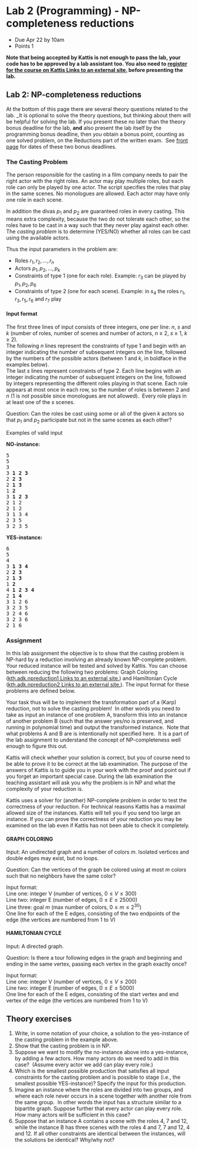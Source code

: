 # Lab 2 (Programming) - NP-completeness reductions

- Due Apr 22 by 10am
- Points 1

**Note that being accepted by Kattis is not enough to pass the lab, your code has to be approved by a lab assistant too. You also need to [register for the course on Kattis Links to an external site.](https://kth.kattis.com/courses/DD2352/algokomp24) before presenting the lab.**

## Lab 2: NP-completeness reductions

At the bottom of this page there are several theory questions related to the lab. \_It is optional to solve the theory questions, but thinking about them will be helpful for solving the lab. If you present these no later than the theory bonus deadline for the lab, **and** also present the lab itself by the programming bonus deadline, then you obtain a bonus point, counting as one solved problem, on the Reductions part of the written exam.  See [front page](https://canvas.kth.se/courses/37557/ "DD2352 Algorithms and Complexity, Spring 2022") for dates of these two bonus deadlines.

### The Casting Problem

The person responsible for the casting in a film company needs to pair the right actor with the right roles. An actor may play multiple roles, but each role can only be played by one actor. The script specifies the roles that play in the same scenes. No monologues are allowed. Each actor may have only one role in each scene.

In addition the divas $p_1$ and $p_2$ are guaranteed roles in every casting. This means extra complexity, because the two do not tolerate each other, so the roles have to be cast in a way such that they never play against each other. The _casting problem_ is to determine (YES/NO) whether all roles can be cast using the available actors.

Thus the input parameters in the problem are:

- Roles $r_1, r_2,... , r_n$
- Actors $p_1, p_2,... ,p_k$
- Constraints of type 1 (one for each role). Example: $r_3$ can be played by $p_1, p_2, p_6$
- Constraints of type 2 (one for each scene). Example: in $s_4$ the roles $r_1, r_3, r_5, r_6$ and $r_7$ play

#### Input format

The first three lines of input consists of three integers, one per line: $n$, $s$ and $k$ (number of roles, number of scenes and number of actors, $n$ ≥ 2, $s$ ≥ 1, $k$ ≥ 2).  
The following $n$ lines represent the constraints of type 1 and begin with an integer indicating the number of subsequent integers on the line, followed by the numbers of the possible actors (between 1 and $k$, in boldface in the examples below).  
The last $s$ lines represent constraints of type 2. Each line begins with an integer indicating the number of subsequent integers on the line, followed by integers representing the different roles playing in that scene. Each role appears at most once in each row, so the number of roles is between 2 and $n$ (1 is not possible since monologues are not allowed).  Every role plays in at least one of the $s$ scenes.

Question: Can the roles be cast using some or all of the given $k$ actors so that $p_1$ and $p_2$ participate but not in the same scenes as each other?

Examples of valid input

**NO-instance:**

<pre>
5
5
3
3 <b>1 2 3</b>
2 <b>2 3</b>
2 <b>1 3</b>
1 <b>2</b>
3 <b>1 2 3</b>
2 1 2
2 1 2
3 1 3 4
2 3 5
3 2 3 5
</pre>

**YES-instance:**

<pre>
6
5
4
3 <b>1 3 4</b>
2 <b>2 3</b>
2 <b>1 3</b>
1 <b>2</b>
4 <b>1 2 3 4</b>
2 <b>1 4</b>
3 1 2 6
3 2 3 5
3 2 4 6
3 2 3 6
2 1 6
</pre>

### Assignment

In this lab assignment the objective is to show that the casting problem is NP-hard by a reduction involving an already known NP-complete problem. Your reduced instance will be tested and solved by Kattis. You can choose between reducing the following two problems: Graph Coloring ([kth.adk.npreduction1 Links to an external site.](https://kth.kattis.com/courses/DD2352/algokomp24/assignments/hnrhei/problems/kth.adk.npreduction1)) and Hamiltonian Cycle ([kth.adk.npreduction2 Links to an external site.](https://kth.kattis.com/courses/DD2352/algokomp24/assignments/hnrhei/problems/kth.adk.npreduction2)). The input format for these problems are defined below.

Your task thus will be to implement the transformation part of a (Karp) reduction, not to solve the casting problem!  In other words you need to take as input an instance of one problem A, transform this into an instance of another problem B (such that the answer yes/no is preserved, and running in polynomial time) and output the transformed instance.  Note that what problems A and B are is intentionally not specified here.  It is a part of the lab assignment to understand the concept of NP-completeness well enough to figure this out.

Kattis will check whether your solution is correct, but you of course need to be able to prove it to be correct at the lab examination. The purpose of the answers of Kattis is to guide you in your work with the proof and point out if you forget an important special case. During the lab examination the teaching assistant will ask you why the problem is in NP and what the complexity of your reduction is.

Kattis uses a solver for (another) NP-complete problem in order to test the correctness of your reduction. For technical reasons Kattis has a maximal allowed size of the instances. Kattis will tell you if you send too large an instance. If you can prove the correctness of your reduction you may be examined on the lab even if Kattis has not been able to check it completely.

#### GRAPH COLORING

Input: An undirected graph and a number of colors _m_. Isolated vertices and double edges may exist, but no loops.

Question: Can the vertices of the graph be colored using at most _m_ colors such that no neighbors have the same color?

Input format:  
Line one: integer V (number of vertices, $0\leq V \leq 300$)   
Line two: integer E (number of edges, $0\leq E\leq 25000$)  
Line three: goal _m_ (max number of colors, $0\leq m \leq 2^{30}$)  
One line for each of the E edges, consisting of the two endpoints of the edge (the vertices are numbered from 1 to V)

#### HAMILTONIAN CYCLE

Input: A directed graph.

Question: Is there a tour following edges in the graph and beginning and ending in the same vertex, passing each vertex in the graph exactly once?

Input format:  
Line one: integer V (number of vertices, $0\leq V \leq 200$)  
Line two: integer E (number of edges, $0\leq E\leq 5000$)  
One line for each of the E edges, consisting of the start vertex and end vertex of the edge (the vertices are numbered from 1 to V)

## Theory exercises

1.  Write, in some notation of your choice, a solution to the yes-instance of the casting problem in the example above.
2.  Show that the casting problem is in NP.
3.  Suppose we want to modify the no-instance above into a yes-instance, by adding a few actors. How many actors do we need to add in this case?  (Assume every actor we add can play every role.)
4.  Which is the smallest possible production that satisfies all input constraints for the casting problem and is possible to stage (i.e., the smallest possible YES-instance)? Specify the input for this production.
5.  Imagine an instance where the roles are divided into two groups, and where each role never occurs in a scene together with another role from the same group.  In other words the input has a structure similar to a bipartite graph. Suppose further that every actor can play every role.  How many actors will be sufficient in this case?
6.  Suppose that an instance A contains a scene with the roles 4, 7 and 12, while the instance B has three scenes with the roles 4 and 7, 7 and 12, 4 and 12. If all other constraints are identical between the instances, will the solutions be identical? Why/why not?
